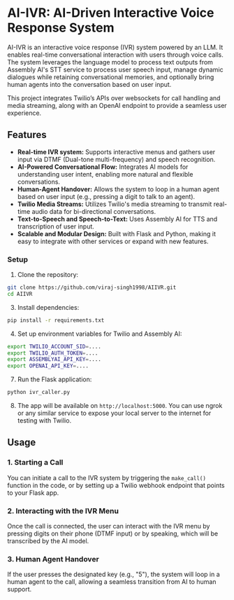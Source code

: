 # AI-IVR: AI-Driven Interactive Voice Response System

AI-IVR is an interactive voice response (IVR) system powered by an LLM. It enables real-time conversational interaction with users through voice calls. The system leverages the language model to process text outputs from Assembly AI's STT service to process user speech input, manage dynamic dialogues while retaining conversational memories, and optionally bring human agents into the conversation based on user input.

This project integrates Twilio’s APIs over websockets for call handling and media streaming, along with an OpenAI endpoint to provide a seamless user experience.

## Features

- **Real-time IVR system:** Supports interactive menus and gathers user input via DTMF (Dual-tone multi-frequency) and speech recognition.
- **AI-Powered Conversational Flow:** Integrates AI models for understanding user intent, enabling more natural and flexible conversations.
- **Human-Agent Handover:** Allows the system to loop in a human agent based on user input (e.g., pressing a digit to talk to an agent).
- **Twilio Media Streams:** Utilizes Twilio's media streaming to transmit real-time audio data for bi-directional conversations.
- **Text-to-Speech and Speech-to-Text:** Uses Assembly AI for TTS and transcription of user input.
- **Scalable and Modular Design:** Built with Flask and Python, making it easy to integrate with other services or expand with new features.

### Setup

1. Clone the repository:
```bash
git clone https://github.com/viraj-singh1998/AIIVR.git
cd AIIVR
```

3. Install dependencies:
```bash
pip install -r requirements.txt
```

4. Set up environment variables for Twilio and Assembly AI:
```bash
export TWILIO_ACCOUNT_SID=....
export TWILIO_AUTH_TOKEN=....
export ASSEMBLYAI_API_KEY=....
export OPENAI_API_KEY=....
```

7. Run the Flask application:
```bash
python ivr_caller.py
```

8. The app will be available on `http://localhost:5000`. You can use ngrok or any similar service to expose your local server to the internet for testing with Twilio.

## Usage

### 1. Starting a Call

You can initiate a call to the IVR system by triggering the `make_call()` function in the code, or by setting up a Twilio webhook endpoint that points to your Flask app.

### 2. Interacting with the IVR Menu

Once the call is connected, the user can interact with the IVR menu by pressing digits on their phone (DTMF input) or by speaking, which will be transcribed by the AI model.

### 3. Human Agent Handover

If the user presses the designated key (e.g., "5"), the system will loop in a human agent to the call, allowing a seamless transition from AI to human support.
